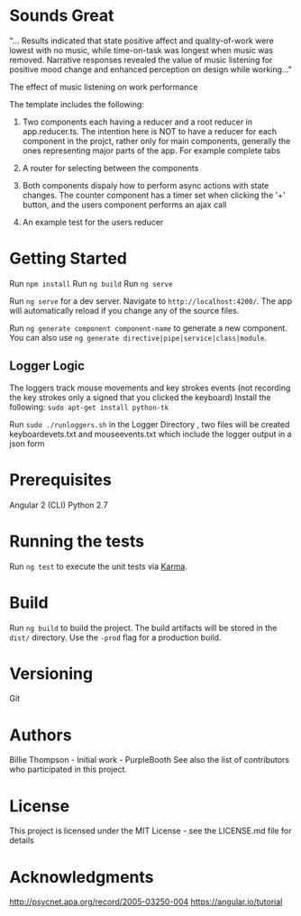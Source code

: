 # Sounds Great

"… Results indicated that state positive affect and quality-of-work were lowest with no music, while time-on-task was longest when music was removed. Narrative responses revealed the value of music listening for positive mood change and enhanced perception on design while working..."​

The effect of music listening on work performance


The template includes the following:


1. Two components each having a reducer and a root reducer in app.reducer.ts. The intention here is NOT to have a reducer for each component in the projct, rather only for main components, generally the ones representing major parts of the app. For example complete tabs

2. A router for selecting between the components

3. Both components dispaly how to perform async actions with state changes. The counter component has a timer set when clicking the '+' button, and the users component performs an ajax call

4. An example test for the users reducer

# Getting Started

Run `npm install`
Run `ng build`
Run `ng serve`

Run `ng serve` for a dev server. Navigate to `http://localhost:4200/`. The app will automatically reload if you change any of the source files.


Run `ng generate component component-name` to generate a new component. You can also use `ng generate directive|pipe|service|class|module`.

## Logger Logic

The loggers track mouse movements and key strokes events (not recording the key strokes only a signed that you clicked the keyboard)
Install the following: `sudo apt-get install python-tk`

Run `sudo ./runloggers.sh` in the Logger Directory , two files will be created keyboardevets.txt and mouseevents.txt
which include the logger output in a json form


# Prerequisites

Angular 2 (CLI)
Python 2.7

# Running the tests


Run `ng test` to execute the unit tests via [Karma](https://karma-runner.github.io).

# Build

Run `ng build` to build the project. The build artifacts will be stored in the `dist/` directory. Use the `-prod` flag for a production build.

# Versioning

Git

# Authors

Billie Thompson - Initial work - PurpleBooth
See also the list of contributors who participated in this project.

# License

This project is licensed under the MIT License - see the LICENSE.md file for details

# Acknowledgments
http://psycnet.apa.org/record/2005-03250-004
https://angular.io/tutorial

